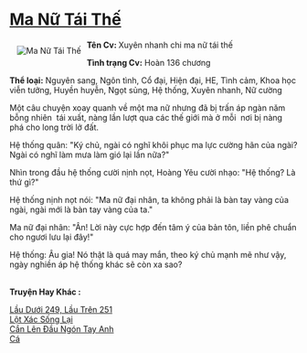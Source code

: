 <a href="https://utruyen.com/ma-nu-tai-the/18983/" title="Ma Nữ Tái Thế"><h1>Ma Nữ Tái Thế</h1></a><div style="display:table"><img align="right" style="float: left; padding: 10px;" src="https://utruyen.com/images/story/200x260/ma-nu-tai-the.jpg" alt="Ma Nữ Tái Thế"><b>Tên Cv: </b>Xuyên nhanh chi ma nữ tái thế<p></p><b>Tình trạng Cv:</b> Hoàn 136 chương<p></p><b>Thể loại:</b> Nguyên sang, Ngôn tình, Cổ đại, Hiện đại, HE, Tình cảm, Khoa học viễn tưởng, Huyền huyễn, Ngọt sủng, Hệ thống, Xuyên nhanh, Nữ cường<p></p>Một câu chuyện xoay quanh về một ma nữ nhưng đã bị trấn áp ngàn năm bỗng nhiên  tái xuất, nàng lần lượt qua các thế giới mà ở mỗi  nơi bị nàng phá cho long trời lở đất.<p></p>Hệ thống quân: "Ký chủ, ngài có nghĩ khôi phục ma lực cường hãn của ngài? Ngài có nghĩ làm mưa làm gió lại lần nữa?"<p></p>Nhìn trong đầu hệ thống cười nịnh nọt, Hoàng Yêu cười nhạo: "Hệ thống? Là thứ gì?"<p></p>Hệ thống nịnh nọt nói: "Ma nữ đại nhân, ta không phải là bàn tay vàng của ngài, ngài mới là bàn tay vàng của ta."<p></p>Ma nữ đại nhân: "Ân! Lời này cực hợp đến tâm ý của bản tôn, liền phê chuẩn cho ngươi lưu lại đây!"<p></p>Hệ thống: Âu gia! Nó thật là quá may mắn, theo ký chủ mạnh mẽ như vậy, ngày nghiền áp hệ thống khác sẽ còn xa sao?</div><p><br><b>Truyện Hay Khác :</b></p><a href="https://utruyen.com/lau-duoi-249-lau-tren-251/25348/" alt="Lầu Dưới 249, Lầu Trên 251">Lầu Dưới 249, Lầu Trên 251</a><br/><a href="https://dammy2019.blogspot.com/2019/11/lot-xac-song-lai.html" alt="Lột Xác Sống Lại">Lột Xác Sống Lại</a><br/><a href="https://github.com/quanluxury/ngontinh_sac/tree/master/truyenhay/22189/" alt="Cắn Lên Đầu Ngón Tay Anh">Cắn Lên Đầu Ngón Tay Anh</a><br/><a href="https://github.com/quanluxury/dammy/tree/master/truyenhay/20945/" alt="Cá">Cá</a><br/>
